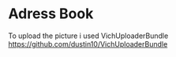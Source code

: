 Adress Book
=========

To upload the picture i used VichUploaderBundle 
https://github.com/dustin10/VichUploaderBundle




